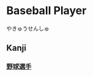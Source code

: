 # Baseball Player
やきゅうせんしゅ

## Kanji
### [野](Kanji/kanji-dict/野.md)[球](Kanji/kanji-dict/球.md)[選](Kanji/kanji-dict/選.md)[手](Kanji/kanji-dict/手.md)